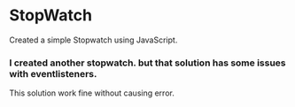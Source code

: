 # StopWatch

Created a simple Stopwatch using JavaScript.

### I created another stopwatch. but that solution has some issues with eventlisteners.

This solution work fine without causing error.